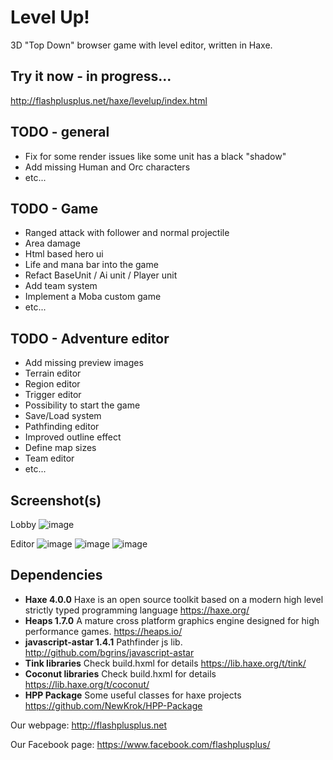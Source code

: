 # Level Up!
3D "Top Down" browser game with level editor, written in Haxe.

## Try it now - in progress...
http://flashplusplus.net/haxe/levelup/index.html

## TODO - general
- Fix for some render issues like some unit has a black "shadow"
- Add missing Human and Orc characters
- etc...

## TODO - Game
- Ranged attack with follower and normal projectile
- Area damage
- Html based hero ui
- Life and mana bar into the game
- Refact BaseUnit / Ai unit / Player unit
- Add team system
- Implement a Moba custom game
- etc...

## TODO - Adventure editor
- Add missing preview images
- Terrain editor
- Region editor
- Trigger editor
- Possibility to start the game
- Save/Load system
- Pathfinding editor
- Improved outline effect
- Define map sizes
- Team editor
- etc...

## Screenshot(s)
Lobby
![image](https://user-images.githubusercontent.com/13141660/68549518-17d81a80-03f9-11ea-831a-d97de774f63c.png)

Editor
![image](https://user-images.githubusercontent.com/13141660/69002269-3902a480-08ec-11ea-826a-e8aeacb79999.png)
![image](https://user-images.githubusercontent.com/13141660/69002283-90a11000-08ec-11ea-8334-5e5f7049ceb1.png)
![image](https://user-images.githubusercontent.com/13141660/69002302-ce059d80-08ec-11ea-9563-adf8fe5ecca8.png)


## Dependencies
- **Haxe 4.0.0** Haxe is an open source toolkit based on a modern high level strictly typed programming language https://haxe.org/
- **Heaps 1.7.0** A mature cross platform graphics engine designed for high performance games. https://heaps.io/
- **javascript-astar 1.4.1** Pathfinder js lib. http://github.com/bgrins/javascript-astar
- **Tink libraries** Check build.hxml for details https://lib.haxe.org/t/tink/
- **Coconut libraries** Check build.hxml for details https://lib.haxe.org/t/coconut/
- **HPP Package** Some useful classes for haxe projects https://github.com/NewKrok/HPP-Package

Our webpage:
http://flashplusplus.net

Our Facebook page:
https://www.facebook.com/flashplusplus/
